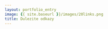 ```yaml
---
layout: portfolio_entry
image: {{ site.baseurl }}/images/20links.png
title: Dulezite odkazy 
---
```


